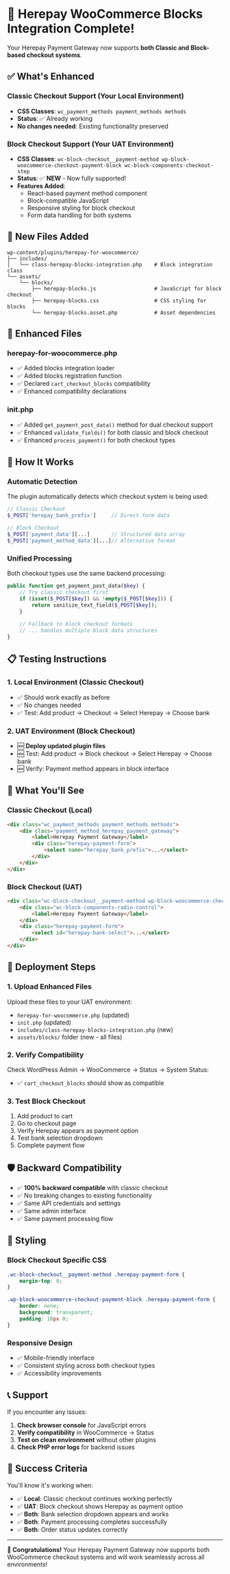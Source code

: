 # 🎉 Herepay WooCommerce Blocks Integration Complete!

Your Herepay Payment Gateway now supports **both Classic and Block-based checkout systems**.

## ✅ What's Enhanced

### **Classic Checkout Support** (Your Local Environment)
- **CSS Classes**: `wc_payment_methods payment_methods methods`
- **Status**: ✅ Already working
- **No changes needed**: Existing functionality preserved

### **Block Checkout Support** (Your UAT Environment) 
- **CSS Classes**: `wc-block-checkout__payment-method wp-block-woocommerce-checkout-payment-block wc-block-components-checkout-step`
- **Status**: ✅ **NEW** - Now fully supported!
- **Features Added**:
  - React-based payment method component
  - Block-compatible JavaScript
  - Responsive styling for block checkout
  - Form data handling for both systems

## 📁 New Files Added

```
wp-content/plugins/herepay-for-woocommerce/
├── includes/
│   └── class-herepay-blocks-integration.php    # Block integration class
└── assets/
    └── blocks/
        ├── herepay-blocks.js                   # JavaScript for block checkout
        ├── herepay-blocks.css                  # CSS styling for blocks
        └── herepay-blocks.asset.php            # Asset dependencies
```

## 🔧 Enhanced Files

### **herepay-for-woocommerce.php**
- ✅ Added blocks integration loader
- ✅ Added blocks registration function  
- ✅ Declared `cart_checkout_blocks` compatibility
- ✅ Enhanced compatibility declarations

### **init.php** 
- ✅ Added `get_payment_post_data()` method for dual checkout support
- ✅ Enhanced `validate_fields()` for both classic and block checkout
- ✅ Enhanced `process_payment()` for both checkout types

## 🚀 How It Works

### **Automatic Detection**
The plugin automatically detects which checkout system is being used:

```php
// Classic Checkout
$_POST['herepay_bank_prefix']     // Direct form data

// Block Checkout  
$_POST['payment_data'][...]       // Structured data array
$_POST['payment_method_data'][...]// Alternative format
```

### **Unified Processing**
Both checkout types use the same backend processing:

```php
public function get_payment_post_data($key) {
    // Try classic checkout first
    if (isset($_POST[$key]) && !empty($_POST[$key])) {
        return sanitize_text_field($_POST[$key]);
    }
    
    // Fallback to block checkout formats
    // ... handles multiple block data structures
}
```

## 📋 Testing Instructions

### **1. Local Environment (Classic Checkout)**
- ✅ Should work exactly as before
- ✅ No changes needed
- ✅ Test: Add product → Checkout → Select Herepay → Choose bank

### **2. UAT Environment (Block Checkout)**
- 🆕 **Deploy updated plugin files**
- 🆕 Test: Add product → Block checkout → Select Herepay → Choose bank
- 🆕 Verify: Payment method appears in block interface

## 🎯 What You'll See

### **Classic Checkout** (Local)
```html
<div class="wc_payment_methods payment_methods methods">
    <div class="payment_method_herepay_payment_gateway">
        <label>Herepay Payment Gateway</label>
        <div class="herepay-payment-form">
            <select name="herepay_bank_prefix">...</select>
        </div>
    </div>
</div>
```

### **Block Checkout** (UAT)
```html
<div class="wc-block-checkout__payment-method wp-block-woocommerce-checkout-payment-block">
    <div class="wc-block-components-radio-control">
        <label>Herepay Payment Gateway</label>
    </div>
    <div class="herepay-payment-form">
        <select id="herepay-bank-select">...</select>
    </div>
</div>
```

## 🔄 Deployment Steps

### **1. Upload Enhanced Files**
Upload these files to your UAT environment:
- `herepay-for-woocommerce.php` (updated)
- `init.php` (updated)  
- `includes/class-herepay-blocks-integration.php` (new)
- `assets/blocks/` folder (new - all files)

### **2. Verify Compatibility**
Check WordPress Admin → WooCommerce → Status → System Status:
- ✅ `cart_checkout_blocks` should show as compatible

### **3. Test Block Checkout**
1. Add product to cart
2. Go to checkout page  
3. Verify Herepay appears as payment option
4. Test bank selection dropdown
5. Complete payment flow

## 🛡️ Backward Compatibility

- ✅ **100% backward compatible** with classic checkout
- ✅ No breaking changes to existing functionality
- ✅ Same API credentials and settings
- ✅ Same admin interface
- ✅ Same payment processing flow

## 🎨 Styling

### **Block Checkout Specific CSS**
```css
.wc-block-checkout__payment-method .herepay-payment-form {
    margin-top: 0;
}

.wp-block-woocommerce-checkout-payment-block .herepay-payment-form {
    border: none;
    background: transparent;
    padding: 10px 0;
}
```

### **Responsive Design**
- ✅ Mobile-friendly interface
- ✅ Consistent styling across both checkout types
- ✅ Accessibility improvements

## 📞 Support

If you encounter any issues:

1. **Check browser console** for JavaScript errors
2. **Verify compatibility** in WooCommerce → Status
3. **Test on clean environment** without other plugins
4. **Check PHP error logs** for backend issues

## 🎊 Success Criteria

You'll know it's working when:

- ✅ **Local**: Classic checkout continues working perfectly
- ✅ **UAT**: Block checkout shows Herepay as payment option
- ✅ **Both**: Bank selection dropdown appears and works
- ✅ **Both**: Payment processing completes successfully
- ✅ **Both**: Order status updates correctly

---

**🎉 Congratulations!** Your Herepay Payment Gateway now supports both WooCommerce checkout systems and will work seamlessly across all environments!
